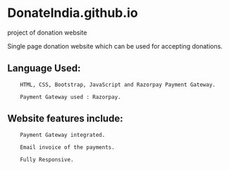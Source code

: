 # DonateIndia.github.io
project of donation website

Single page donation website which can be used for accepting donations.

## Language Used:

        HTML, CSS, Bootstrap, JavaScript and Razorpay Payment Gateway.

        Payment Gateway used : Razorpay.

## Website features include:

        Payment Gateway integrated.

        Email invoice of the payments.

        Fully Responsive.
